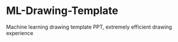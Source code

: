 # ML-Drawing-Template
Machine learning drawing template PPT, extremely efficient drawing experience
